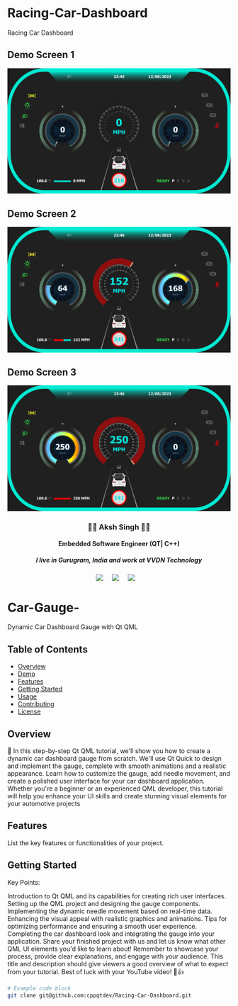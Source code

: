 # Racing-Car-Dashboard
Racing Car Dashboard
## Demo Screen 1
![Car Gauge](https://github.com/cppqtdev/Racing-Car-Dashboard/blob/main/Screenshots/1.png)
## Demo Screen 2
![Car Gauge](https://github.com/cppqtdev/Racing-Car-Dashboard/blob/main/Screenshots/2.png)
## Demo Screen 3
![Car Gauge](https://github.com/cppqtdev/Racing-Car-Dashboard/blob/main/Screenshots/3.png)

<h3 align='center'>
  👩‍💻 Aksh Singh 👩‍💻
</h3>

<h4 align='center'>
  Embedded Software Engineer (QT| C++)
</h4>

<h5 align='center'>
  I live in Gurugram, India and work at <b>VVDN Technology</b> 
</h5>


<p align='center'>
  <a href="https://twitter.com/divyadesh_777"><img src="https://img.shields.io/badge/twitter-%231DA1F2.svg?&style=for-the-badge&logo=twitter&logoColor=white" /></a>&nbsp;&nbsp;&nbsp;&nbsp;
  <a href="https://www.linkedin.com/in/aksh-singh-0808bb220/"><img src="https://img.shields.io/badge/linkedin-%230077B5.svg?&style=for-the-badge&logo=linkedin&logoColor=white" /></a>&nbsp;&nbsp;&nbsp;&nbsp;
  <a href="mailto:akshworkamil@gmail.com?subject= Hi Aksh Singh"><img src="https://img.shields.io/badge/gmail-%23D14836.svg?&style=for-the-badge&logo=gmail&logoColor=white" /></a>&nbsp;&nbsp;&nbsp;&nbsp;

</p>

# Car-Gauge-
Dynamic Car Dashboard Gauge with Qt QML

## Table of Contents
- [Overview](#overview)
- [Demo](#demo)
- [Features](#features)
- [Getting Started](#getting-started)
- [Usage](#usage)
- [Contributing](#contributing)
- [License](#license)

## Overview
🚗 In this step-by-step Qt QML tutorial, we'll show you how to create a dynamic car dashboard gauge from scratch. We'll use Qt Quick to design and implement the gauge, complete with smooth animations and a realistic appearance. Learn how to customize the gauge, add needle movement, and create a polished user interface for your car dashboard application. Whether you're a beginner or an experienced QML developer, this tutorial will help you enhance your UI skills and create stunning visual elements for your automotive projects

## Features
List the key features or functionalities of your project.

## Getting Started
Key Points:

Introduction to Qt QML and its capabilities for creating rich user interfaces.
Setting up the QML project and designing the gauge components.
Implementing the dynamic needle movement based on real-time data.
Enhancing the visual appeal with realistic graphics and animations.
Tips for optimizing performance and ensuring a smooth user experience.
Completing the car dashboard look and integrating the gauge into your application.
Share your finished project with us and let us know what other QML UI elements you'd like to learn about!
Remember to showcase your process, provide clear explanations, and engage with your audience. This title and description should give viewers a good overview of what to expect from your tutorial. Best of luck with your YouTube video! 🎥👍

```bash
# Example code block
git clone git@github.com:cppqtdev/Racing-Car-Dashboard.git


